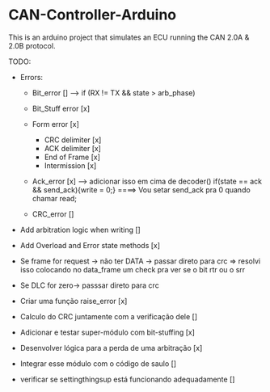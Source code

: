 # CAN-Controller-Arduino
This is an arduino project that simulates an ECU running the CAN 2.0A &amp; 2.0B protocol. 

TODO: 

- Errors:
    - Bit_error         [] -->  if (RX != TX && state > arb_phase)
    - Bit_Stuff error   [x]
    - Form error        [x]
        - CRC delimiter [x]
        - ACK delimiter [x]
        - End of Frame  [x]
        - Intermission  [x]

    - Ack_error         [x] --> adicionar isso em cima de decoder() if(state == ack && send_ack){write = 0;} ====> Vou setar send_ack pra 0 quando chamar read;
    - CRC_error         []

- Add arbitration logic when writing                          []
- Add Overload and Error state methods                        [x]
- Se frame for request -> não ter DATA -> passar direto para crc  => resolvi isso colocando no data_frame um check pra ver se o bit rtr ou o srr
- Se DLC for zero-> passsar direto para crc 
- Criar uma função raise_error                                [x]
- Calculo do CRC juntamente com a verificação dele            []
- Adicionar e testar super-módulo com bit-stuffing            [x]
- Desenvolver lógica para a perda de uma arbitração           [x]
- Integrar esse módulo com o código de saulo                  []
- verificar se settingthingsup está funcionando adequadamente []
